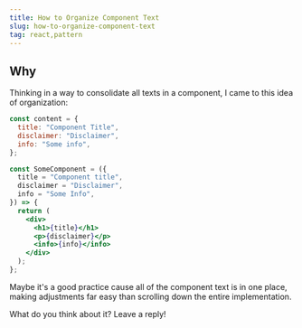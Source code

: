 ```yaml
---
title: How to Organize Component Text
slug: how-to-organize-component-text
tag: react,pattern
---
```


## Why

Thinking in a way to consolidate all texts in a component, I came to this idea of organization:

```jsx
const content = {
  title: "Component Title",
  disclaimer: "Disclaimer",
  info: "Some info",
};

const SomeComponent = ({
  title = "Component title",
  disclaimer = "Disclaimer",
  info = "Some Info",
}) => {
  return (
    <div>
      <h1>{title}</h1>
      <p>{disclaimer}</p>
      <info>{info}</info>
    </div>
  );
};
```

Maybe it's a good practice cause all of the component text is in one place, making adjustments far easy than scrolling down the entire implementation.

What do you think about it? Leave a reply!
